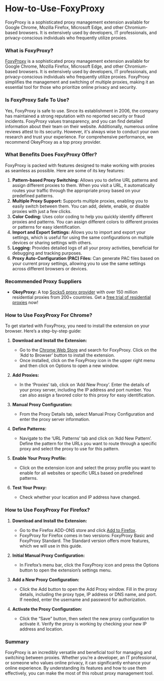 # How-to-Use-FoxyProxy
FoxyProxy is a sophisticated proxy management extension available for Google Chrome, Mozilla Firefox, Microsoft Edge, and other Chromium-based browsers. It is extensively used by developers, IT professionals, and privacy-conscious individuals who frequently utilize proxies.

### What is FoxyProxy?

[FoxyProxy](https://www.okeyproxy.com/proxy/how-to-use-foxyproxy-for-chrome-and-firefox/) is a sophisticated proxy management extension available for Google Chrome, Mozilla Firefox, Microsoft Edge, and other Chromium-based browsers. It is extensively used by developers, IT professionals, and privacy-conscious individuals who frequently utilize proxies. FoxyProxy simplifies the management and switching of multiple proxies, making it an essential tool for those who prioritize online privacy and security.

### Is FoxyProxy Safe To Use?

Yes, FoxyProxy is safe to use. Since its establishment in 2006, the company has maintained a strong reputation with no reported security or fraud incidents. FoxyProxy values transparency, and you can find detailed information about their team on their website. Additionally, numerous online reviews attest to its security. However, it's always wise to conduct your own research and trust your experience. For comprehensive performance, we recommend OkeyProxy as a top proxy provider.

### What Benefits Does FoxyProxy Offer?

FoxyProxy is packed with features designed to make working with proxies as seamless as possible. Here are some of its key features:

1. **Pattern-based Proxy Switching:** Allows you to define URL patterns and assign different proxies to them. When you visit a URL, it automatically routes your traffic through the appropriate proxy based on your predefined patterns.
2. **Multiple Proxy Support:** Supports multiple proxies, enabling you to easily switch between them. You can add, delete, enable, or disable proxies with just a few clicks.
3. **Color Coding:** Uses color coding to help you quickly identify different proxies and patterns. You can assign different colors to different proxies or patterns for easy identification.
4. **Import and Export Settings:** Allows you to import and export your settings, which is useful for using the same configurations on multiple devices or sharing settings with others.
5. **Logging:** Provides detailed logs of all your proxy activities, beneficial for debugging and tracking purposes.
6. **Proxy Auto-Configuration (PAC) Files:** Can generate PAC files based on your current proxy settings, allowing you to use the same settings across different browsers or devices.

### Recommended Proxy Suppliers

- **OkeyProxy:** A top [Socks5 proxy provider](https://www.okeyproxy.com/en) with over 150 million residential proxies from 200+ countries. Get a [free trial of residential proxies](https://www.okeyproxy.com/proxy/) now!

### How to Use FoxyProxy For Chrome?

To get started with FoxyProxy, you need to install the extension on your browser. Here’s a step-by-step guide:

1. **Download and Install the Extension:**
   - Go to the [Chrome Web Store](https://chromewebstore.google.com/detail/foxyproxy/gcknhkkoolaabfmlnjonogaaifnjlfnp) and search for FoxyProxy. Click on the ‘Add to Browser’ button to install the extension.
   - Once installed, click on the FoxyProxy icon in the upper right menu and then click on Options to open a new window.

2. **Add Proxies:**
   - In the ‘Proxies’ tab, click on ‘Add New Proxy’. Enter the details of your proxy server, including the IP address and port number. You can also assign a favored color to this proxy for easy identification.

3. **Manual Proxy Configuration:**
   - From the Proxy Details tab, select Manual Proxy Configuration and enter the proxy server information.

4. **Define Patterns:**
   - Navigate to the ‘URL Patterns’ tab and click on ‘Add New Pattern’. Define the pattern for the URLs you want to route through a specific proxy and select the proxy to use for this pattern.

5. **Enable Your Proxy Profile:**
   - Click on the extension icon and select the proxy profile you want to enable for all websites or specific URLs based on predefined patterns.

6. **Test Your Proxy:**
   - Check whether your location and IP address have changed.

### How to Use FoxyProxy For Firefox?

1. **Download and Install the Extension:**
   - Go to the Firefox ADD-ONS store and click [Add to Firefox](https://addons.mozilla.org/en-US/firefox/addon/foxyproxy-standard/).
   - FoxyProxy for Firefox comes in two versions: FoxyProxy Basic and FoxyProxy Standard. The Standard version offers more features, which we will use in this guide.

2. **Initial Manual Proxy Configuration:**
   - In Firefox’s menu bar, click the FoxyProxy icon and press the Options button to open the extension’s settings menu.

3. **Add a New Proxy Configuration:**
   - Click the Add button to open the Add Proxy window. Fill in the proxy details, including the proxy type, IP address or DNS name, and port. If needed, enter the username and password for authorization.

4. **Activate the Proxy Configuration:**
   - Click the “Save” button, then select the new proxy configuration to activate it. Verify the proxy is working by checking your new IP address and location.

### Summary

FoxyProxy is an incredibly versatile and beneficial tool for managing and switching between proxies. Whether you’re a developer, an IT professional, or someone who values online privacy, it can significantly enhance your online experience. By understanding its features and how to use them effectively, you can make the most of this robust proxy management tool.
